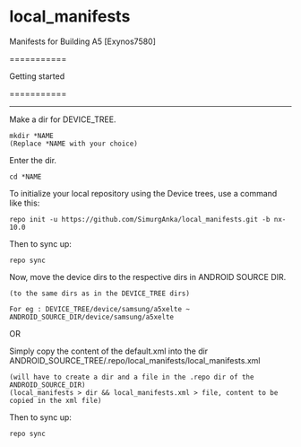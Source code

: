 # local_manifests
Manifests 
for 
Building A5
[Exynos7580]
 
===========
 
Getting started
 
===========
 
---------------
 
Make a dir for DEVICE_TREE.
```
mkdir *NAME      
(Replace *NAME with your choice)
```
Enter the dir.
```
cd *NAME
```
To initialize your local repository using the Device trees, use a command like this:
```
repo init -u https://github.com/SimurgAnka/local_manifests.git -b nx-10.0
```
Then to sync up:
```
repo sync
```
Now, move the device dirs to the respective dirs in ANDROID SOURCE DIR.
```
(to the same dirs as in the DEVICE_TREE dirs)
 
For eg : DEVICE_TREE/device/samsung/a5xelte ~ ANDROID_SOURCE_DIR/device/samsung/a5xelte
```
 
OR 
 
Simply copy the content of the default.xml into the dir ANDROID_SOURCE_TREE/.repo/local_manifests/local_manifests.xml
```
(will have to create a dir and a file in the .repo dir of the ANDROID_SOURCE_DIR)
(local_manifests > dir && local_manifests.xml > file, content to be copied in the xml file)
```
Then to sync up:
```
repo sync
```
 
